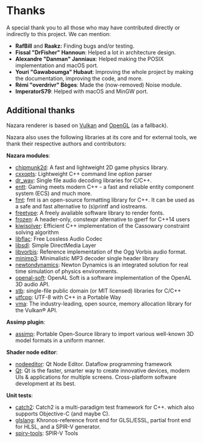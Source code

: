 # Thanks

A special thank you to all those who may have contributed directly or indirectly to this project. We can mention:

- **RafBill** and **Raakz:** Finding bugs and/or testing.
- **Fissal "DrFisher" Hannoun**: Helped a lot in architecture design.
- **Alexandre "Danman" Janniaux**: Helped making the POSIX implementation and macOS port.
- **Youri "Gawaboumga" Hubaut**: Improving the whole project by making the documentation, improving the code, and more.
- **Rémi "overdrivr" Bèges**: Made the (now-removed) Noise module.
- **ImperatorS79**: Helped with macOS and MinGW port.

## Additional thanks

Nazara renderer is based on [Vulkan](https://www.vulkan.org) and [OpenGL](https://www.opengl.org) (as a fallback).

Nazara also uses the following libraries at its core and for external tools, we thank their respective authors and contributors:

**Nazara modules**:
- [chipmunk2d](https://chipmunk-physics.net/): A fast and lightweight 2D game physics library.
- [cxxopts](https://github.com/jarro2783/cxxopts): Lightweight C++ command line option parser
- [dr_wav](https://github.com/mackron/dr_libs): Single file audio decoding libraries for C/C++.
- [entt](https://github.com/skypjack/entt): Gaming meets modern C++ - a fast and reliable entity component system (ECS) and much more.
- [fmt](https://fmt.dev): fmt is an open-source formatting library for C++. It can be used as a safe and fast alternative to (s)printf and iostreams.
- [freetype](https://www.freetype.org): A freely available software library to render fonts.
- [frozen](https://github.com/serge-sans-paille/frozen): A header-only, constexpr alternative to gperf for C++14 users
- [kiwisolver](https://kiwisolver.readthedocs.io/en/latest/): Efficient C++ implementation of the Cassowary constraint solving algorithm
- [libflac](https://xiph.org/flac): Free Lossless Audio Codec
- [libsdl](https://www.libsdl.org/): Simple DirectMedia Layer
- [libvorbis](https://xiph.org/vorbis): Reference implementation of the Ogg Vorbis audio format.
- [minimp3](https://github.com/lieff/minimp3): Minimalistic MP3 decoder single header library
- [newtondynamics](http://newtondynamics.com): Newton Dynamics is an integrated solution for real time simulation of physics environments.
- [openal-soft](https://openal-soft.org): OpenAL Soft is a software implementation of the OpenAL 3D audio API.
- [stb](https://github.com/nothings/stb): single-file public domain (or MIT licensed) libraries for C/C++
- [utfcpp](https://github.com/nemtrif/utfcpp): UTF-8 with C++ in a Portable Way
- [vma](https://gpuopen.com/vulkan-memory-allocator/): The industry-leading, open source, memory allocation library for the Vulkan® API.

**Assimp plugin**:
- [assimp](https://assimp.org): Portable Open-Source library to import various well-known 3D model formats in a uniform manner.

**Shader node editor**:
- [nodeeditor](https://github.com/paceholder/nodeeditor): Qt Node Editor. Dataflow programming framework
- [Qt](https://www.qt.io): Qt is the faster, smarter way to create innovative devices, modern UIs & applications for multiple screens. Cross-platform software development at its best.

**Unit tests**:
- [catch2](https://github.com/catchorg/Catch2): Catch2 is a multi-paradigm test framework for C++. which also supports Objective-C (and maybe C).
- [glslang](https://github.com/KhronosGroup/glslang/): Khronos-reference front end for GLSL/ESSL, partial front end for HLSL, and a SPIR-V generator.
- [spirv-tools](https://github.com/KhronosGroup/SPIRV-Tools/): SPIR-V Tools
